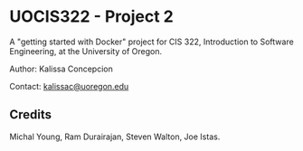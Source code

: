 # UOCIS322 - Project 2 #

A "getting started with Docker" project for CIS 322, Introduction to Software Engineering, at the University of Oregon.

Author: Kalissa Concepcion

Contact: kalissac@uoregon.edu

## Credits

Michal Young, Ram Durairajan, Steven Walton, Joe Istas.
